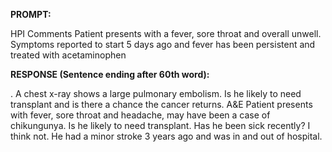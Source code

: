 **PROMPT:**

HPI Comments Patient presents with a fever, sore throat and overall unwell. Symptoms reported to start 5 days ago and fever has been persistent and treated with acetaminophen

**RESPONSE (Sentence ending after 60th word):**

. A chest x-ray shows a large pulmonary embolism. Is he likely to need transplant and is there a chance the cancer returns. A&E  Patient presents with fever, sore throat and headache, may have been a case of chikungunya. Is he likely to need transplant. Has he been sick recently? I think not. He had a minor stroke 3 years ago and was in and out of hospital. 